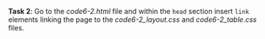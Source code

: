 **Task 2**: Go to the _code6-2.html_ file and within the `head` section insert `link` elements linking the page to the _code6-2_layout.css_ and _code6-2_table.css_ files.
